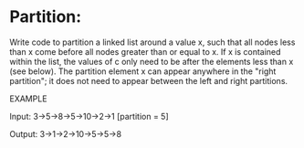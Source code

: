 # Partition:

Write code to partition a linked list around a value x, such that all nodes less than x come before all nodes greater than or equal to x. If x is contained within the list, the values of c only need to be after the elements less than x (see below). The partition element x can appear anywhere in the "right partition"; it does not need to appear between the left and right partitions.

EXAMPLE

Input:  3->5->8->5->10->2->1 [partition = 5]

Output: 3->1->2->10->5->5->8
